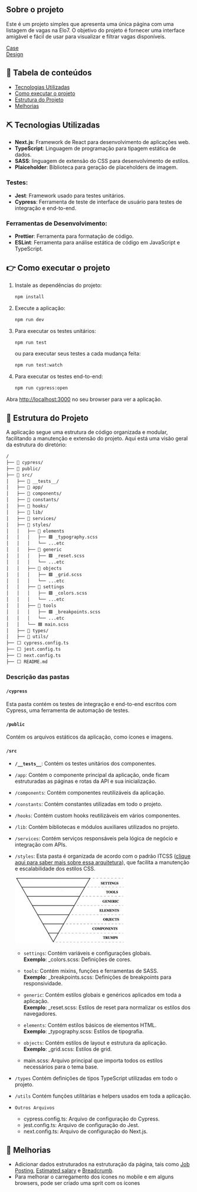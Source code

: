 ## Sobre o projeto

Este é um projeto simples que apresenta uma única página com uma listagem de vagas na Elo7.
O objetivo do projeto é fornecer uma interface amigável e fácil de usar para visualizar e filtrar vagas disponíveis.

[Case](https://gist.github.com/elo7-developer/33a0844a9ac6953dd3e5)  
[Design](<https://www.figma.com/design/ZE47ZfsfFpoDxKXxyDt9mu/Case-Front-End-(Copy)?node-id=0-1&t=HivniUDBE21WtOQa-1s>)

## 📝 Tabela de conteúdos

- [Tecnologias Utilizadas](#%EF%B8%8F-tecnologias-utilizadas)
- [Como executar o projeto](#point_right-como-executar-o-projeto)
- [Estrutura do Projeto](#mag_right-estrutura-do-projeto)
- [Melhorias](#-melhorias)

## ⛏️ Tecnologias Utilizadas

- **Next.js**: Framework de React para desenvolvimento de aplicações web.
- **TypeScript**: Linguagem de programação para tipagem estática de dados.
- **SASS**: linguagem de extensão do CSS para desenvolvimento de estilos.
- **Plaiceholder**: Biblioteca para geração de placeholders de imagem.

### Testes:

- **Jest**: Framework usado para testes unitários.
- **Cypress**: Ferramenta de teste de interface de usuário para testes de integração e end-to-end.

### Ferramentas de Desenvolvimento:

- **Prettier**: Ferramenta para formatação de código.
- **ESLint**: Ferramenta para análise estática de código em JavaScript e TypeScript.

## :point_right: Como executar o projeto

1. Instale as dependências do projeto:

   ```sh
   npm install
   ```

2. Execute a aplicação:

   ```sh
   npm run dev
   ```

3. Para executar os testes unitários:

   ```sh
   npm run test
   ```

   ou para executar seus testes a cada mudança feita:

   ```sh
   npm run test:watch
   ```

4. Para executar os testes end-to-end:
   ```sh
   npm run cypress:open
   ```

Abra [http://localhost:3000](http://localhost:3000) no seu browser para ver a aplicação.

## :mag_right: Estrutura do Projeto

A aplicação segue uma estrutura de código organizada e modular, facilitando a manutenção e extensão do projeto. Aqui está uma visão geral da estrutura do diretório:

```sh
/
├── 📂 cypress/
├── 📂 public/
├── 📂 src/
│   ├── 📂 __tests__/
│   ├── 📂 app/
│   ├── 📂 components/
│   ├── 📂 constants/
│   ├── 📂 hooks/
│   ├── 📂 lib/
│   ├── 📂 services/
│   ├── 📂 styles/
│   │   ├── 📂 elements
│   │   │   ├── 🟪 _typography.scss
│   │   │   └── ...etc
│   │   ├── 📂 generic
│   │   │   ├── 🟪 _reset.scss
│   │   │   └── ...etc
│   │   ├── 📂 objects
│   │   │   ├── 🟪 _grid.scss
│   │   │   └── ...etc
│   │   ├── 📂 settings
│   │   │   ├── 🟪 _colors.scss
│   │   │   └── ...etc
│   │   ├── 📂 tools
│   │   │   ├── 🟪 _breakpoints.scss
│   │   │   └── ...etc
│   │   └── 🟦 main.scss
│   ├── 📂 types/
│   ├── 📂 utils/
├── ⬜ cypress.config.ts
├── ⬜ jest.config.ts
├── ⬜ next.config.ts
├── ⬜ README.md
```

### Descrição das pastas

#### `/cypress`

Esta pasta contém os testes de integração e end-to-end escritos com Cypress, uma ferramenta de automação de testes.

#### `/public`

Contém os arquivos estáticos da aplicação, como ícones e imagens.

#### `/src`

- **`/__tests__`**: Contém os testes unitários dos componentes.

- `/app`: Contém o componente principal da aplicação, onde ficam estruturadas as páginas e rotas da API e sua inicialização.

- `/components`: Contém componentes reutilizáveis da aplicação.

- `/constants`: Contém constantes utilizadas em todo o projeto.

- `/hooks`: Contém custom hooks reutilizáveis em vários componentes.

- `/lib`: Contém bibliotecas e módulos auxiliares utilizados no projeto.

- `/services`: Contém serviços responsáveis pela lógica de negócio e integração com APIs.

- `/styles`: Esta pasta é organizada de acordo com o padrão ITCSS ([clique aqui para saber mais sobre essa arquitetura](https://imasters.com.br/arquitetura-da-informacao/arquitetura-css-itcss)), que facilita a manutenção e escalabilidade dos estilos CSS.

  ![ITCSS](image.png)

  - `settings`: Contém variáveis e configurações globais.  
    **Exemplo**: \_colors.scss: Definições de cores.

  - `tools`: Contém mixins, funções e ferramentas de SASS.  
    **Exemplo**: \_breakpoints.scss: Definições de breakpoints para responsividade.

  - `generic`: Contém estilos globais e genéricos aplicados em toda a aplicação.  
    **Exemplo**: \_reset.scss: Estilos de reset para normalizar os estilos dos navegadores.

  - `elements`: Contém estilos básicos de elementos HTML.  
    **Exemplo**: \_typography.scss: Estilos de tipografia.

  - `objects`: Contém estilos de layout e estrutura da aplicação.  
    **Exemplo**: \_grid.scss: Estilos de grid.

  - main.scss: Arquivo principal que importa todos os estilos necessários para o tema base.

- `/types`
  Contém definições de tipos TypeScript utilizadas em todo o projeto.

- `/utils`
  Contém funções utilitárias e helpers usados em toda a aplicação.

- `Outros Arquivos`
  - cypress.config.ts: Arquivo de configuração do Cypress.
  - jest.config.ts: Arquivo de configuração do Jest.
  - next.config.ts: Arquivo de configuração do Next.js.

## 🔨 Melhorias

- Adicionar dados estruturados na estruturação da página, tais como [Job Posting](https://developers.google.com/search/docs/appearance/structured-data/job-posting), [Estimated salary](https://developers.google.com/search/docs/appearance/structured-data/estimated-salary) e [Breadcrumb](https://developers.google.com/search/docs/appearance/structured-data/breadcrumb).
- Para melhorar o carregamento dos ícones no mobile e em alguns browsers, pode ser criado uma sprit com os ícones
